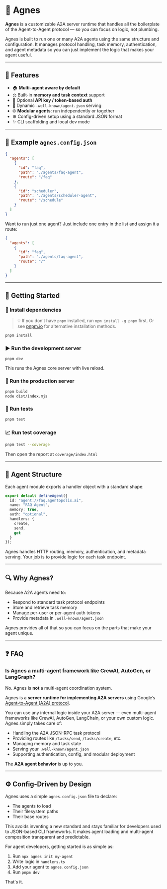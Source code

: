 # 👵 Agnes

**Agnes** is a customizable A2A server runtime that handles all the boilerplate of the Agent-to-Agent protocol — so you can focus on logic, not plumbing.

Agnes is built to run one or many A2A agents using the same structure and configuration. It manages protocol handling, task memory, authentication, and agent metadata so you can just implement the logic that makes your agent useful.

---

## 🚀 Features

* 🏠 **Multi-agent aware by default**
* ⚖️ Built-in **memory and task context** support
* 🔑 Optional **API key / token-based auth**
* 📝 Dynamic `.well-known/agent.json` serving
* 🌐 **Modular agents**: run independently or together
* ⚙️ Config-driven setup using a standard JSON format
* ✨ CLI scaffolding and local dev mode

---

## 📄 Example `agnes.config.json`

```json
{
  "agents": [
    {
      "id": "faq",
      "path": "./agents/faq-agent",
      "route": "/faq"
    },
    {
      "id": "scheduler",
      "path": "./agents/scheduler-agent",
      "route": "/schedule"
    }
  ]
}
```

Want to run just one agent? Just include one entry in the list and assign it a route:

```json
{
  "agents": [
    {
      "id": "faq",
      "path": "./agents/faq-agent",
      "route": "/"
    }
  ]
}
```

---

## 🚗 Getting Started

### 🔧 Install dependencies

> 💡 If you don’t have `pnpm` installed, run `npm install -g pnpm` first. Or see [pnpm.io](https://pnpm.io) for alternative installation methods.

```bash
pnpm install
```

### ▶️ Run the development server

```bash
pnpm dev
```

This runs the Agnes core server with live reload.

### 🚀 Run the production server

```bash
pnpm build
node dist/index.mjs
```

### 🧪 Run tests

```bash
pnpm test
```

### 📈 Run test coverage

```bash
pnpm test --coverage
```

Then open the report at `coverage/index.html`

---

## 📁 Agent Structure

Each agent module exports a handler object with a standard shape:

```ts
export default defineAgent({
  id: "agent://faq.agentopolis.ai",
  name: "FAQ Agent",
  memory: true,
  auth: "optional",
  handlers: {
    create,
    send,
    get
  }
});
```

Agnes handles HTTP routing, memory, authentication, and metadata serving. Your job is to provide logic for each task endpoint.

---

## 🔍 Why Agnes?

Because A2A agents need to:

* Respond to standard task protocol endpoints
* Store and retrieve task memory
* Manage per-user or per-agent auth tokens
* Provide metadata in `.well-known/agent.json`

Agnes provides all of that so you can focus on the parts that make your agent unique.

---

## ❓ FAQ

### Is Agnes a multi-agent framework like CrewAI, AutoGen, or LangGraph?

No. Agnes is **not** a multi-agent coordination system.

Agnes is a **server runtime for implementing A2A servers** using Google’s [Agent-to-Agent (A2A) protocol](https://github.com/google/a2a).

You can use any internal logic inside your A2A server — even multi-agent frameworks like CrewAI, AutoGen, LangChain, or your own custom logic. Agnes simply takes care of:

* Handling the A2A JSON-RPC task protocol
* Providing routes like `/tasks/send`, `/tasks/create`, etc.
* Managing memory and task state
* Serving your `.well-known/agent.json`
* Supporting authentication, config, and modular deployment

The **A2A agent behavior** is up to you.

---

## ⚙️ Config-Driven by Design

Agnes uses a simple `agnes.config.json` file to declare:

* The agents to load
* Their filesystem paths
* Their base routes

This avoids inventing a new standard and stays familiar for developers used to JSON-based CLI frameworks. It makes agent loading and multi-agent composition transparent and predictable.

For agent developers, getting started is as simple as:

1. Run `npx agnes init my-agent`
2. Write logic in `handlers.ts`
3. Add your agent to `agnes.config.json`
4. Run `pnpm dev`

That's it.

